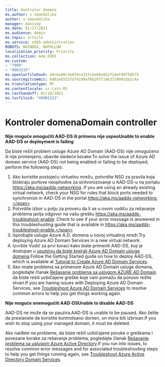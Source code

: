```yaml
---
title: Kontroler domena
ms.author: v-smandalika
author: v-smandalika
manager: dansimp
ms.date: 01/17/2021
ms.audience: Admin
ms.topic: article
ms.service: o365-administration
ROBOTS: NOINDEX, NOFOLLOW
localization_priority: Priority
ms.collection: Adm_O365
ms.custom:
- "7909"
- "9003233"
ms.openlocfilehash: d4cbe80c3e8f0ce32fcbe89e852f24efd6f50575
ms.sourcegitcommit: 6d02eb533fd74199af6b20f714b3720991da2c4a
ms.translationtype: MT
ms.contentlocale: sr-Latn-RS
ms.lasthandoff: 01/18/2021
ms.locfileid: "49901312"
---
```

# <a name="domain-controller"></a><span data-ttu-id="45a02-102">Kontroler domena</span><span class="sxs-lookup"><span data-stu-id="45a02-102">Domain controller</span></span>

<span data-ttu-id="45a02-103">**Nije moguće omogućiti AAD-DS ili primenu nije uspeo**</span><span class="sxs-lookup"><span data-stu-id="45a02-103">**Unable to enable AAD-DS or deployment is failing**</span></span>

<span data-ttu-id="45a02-104">Da biste rešili problem usluge Azure AD Domain (AAD-DS) nije omogućeno ili nije primenjeno, obavite sledeće korake:</span><span class="sxs-lookup"><span data-stu-id="45a02-104">To solve the issue of Azure AD domain service (AAD-DS) not being enabled or failing to be deployed, perform the following steps:</span></span>

1. <span data-ttu-id="45a02-105">Ako koristite postojeću virtuelnu mrežu, potvrdite NSG za pravila koja blokiraju portove neophodne za sinhronizovanje u AAD-DS-u na portalu https://aka.ms/aadds-networking .</span><span class="sxs-lookup"><span data-stu-id="45a02-105">If you are using an already existing virtual network, check your NSG for rules that block ports needed to synchronize in AAD-DS in the portal https://aka.ms/aadds-networking.</span></span>
2. <span data-ttu-id="45a02-106">Potvrdite izbor u polju za proveru da li se u ovom vodiču za rešavanje problema javlja odgovor na vašu grešku  https://aka.ms/aadds-troubleshoot-enable .</span><span class="sxs-lookup"><span data-stu-id="45a02-106">Check to see if your error message is answered in this troubleshooting guide that is available in  https://aka.ms/aadds-troubleshoot-enable.</span></span>
3. <span data-ttu-id="45a02-107">Isprobajte usluge Azure A.D. domena u novoj virtualnoj mreži.</span><span class="sxs-lookup"><span data-stu-id="45a02-107">Try deploying Azure AD Domain Services in a new virtual network.</span></span>
4. <span data-ttu-id="45a02-108">Izvršite Vodič za prvi koraci kako biste primenili AAD-DS, koji je dostupan u [uputstvu da biste kreirali Azure AD Domain usluge domena](https://docs.microsoft.com/azure/active-directory-domain-services/tutorial-create-instance).</span><span class="sxs-lookup"><span data-stu-id="45a02-108">Follow the Getting Started guide on how to deploy AAD-DS, which is available at [Tutorial to Create Azure AD Domain Services](https://docs.microsoft.com/azure/active-directory-domain-services/tutorial-create-instance).</span></span>
5. <span data-ttu-id="45a02-109">Ako imate problema sa primenom Azure AD Domain usluge domena, pogledajte članak [Rešavanje problema sa uslugom AZURE AD Domain](https://docs.microsoft.com/azure/active-directory-domain-services/troubleshoot) da biste rešili uobičajene greške koje vam pomažu da ponovo rešite stvari.</span><span class="sxs-lookup"><span data-stu-id="45a02-109">If you are having issues with Deploying Azure AD Domain Services, see [Troubleshoot Azure AD Domain Services](https://docs.microsoft.com/azure/active-directory-domain-services/troubleshoot) to resolve common errors to help you get things working again.</span></span> 

<span data-ttu-id="45a02-110">**Nije moguće onemogućiti AAD-DS**</span><span class="sxs-lookup"><span data-stu-id="45a02-110">**Unable to disable AAD-DS**</span></span>

<span data-ttu-id="45a02-111">AAD-DS ne može da se pauzira.</span><span class="sxs-lookup"><span data-stu-id="45a02-111">AAD-DS is unable to be paused.</span></span> <span data-ttu-id="45a02-112">Ako želite da prestanete da koristite kontrolisano domen, on mora biti izbrisan.</span><span class="sxs-lookup"><span data-stu-id="45a02-112">If you wish to stop using your managed domain, it must be deleted.</span></span>

<span data-ttu-id="45a02-113">Ako naiđete na probleme, da biste rešili uobičajene poruke o greškama i povezane korake za rešavanje problema, pogledajte članak [Rešavanje problema sa uslugom Azure Active Directory](https://docs.microsoft.com/azure/active-directory-domain-services/troubleshoot).</span><span class="sxs-lookup"><span data-stu-id="45a02-113">If you run into issues, to resolve common error messages and for associated troubleshooting steps to help you get things running again, see [Troubleshoot Azure Active Directory Domain Services](https://docs.microsoft.com/azure/active-directory-domain-services/troubleshoot).</span></span>
